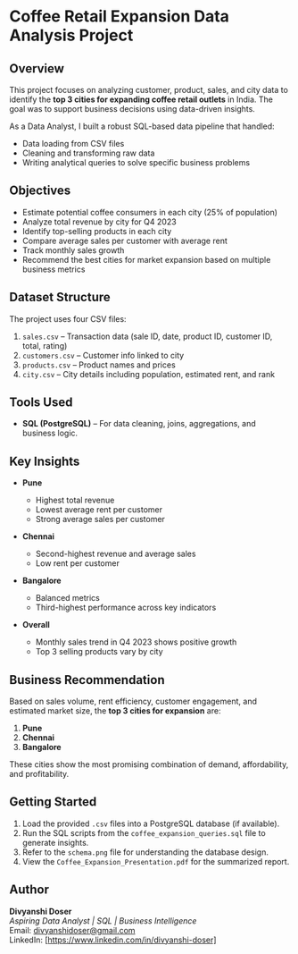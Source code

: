 # Coffee Retail Expansion Data Analysis Project

## Overview

This project focuses on analyzing customer, product, sales, and city data to identify the **top 3 cities for expanding coffee retail outlets** in India. The goal was to support business decisions using data-driven insights.

As a Data Analyst, I built a robust SQL-based data pipeline that handled:
- Data loading from CSV files
- Cleaning and transforming raw data
- Writing analytical queries to solve specific business problems

## Objectives

- Estimate potential coffee consumers in each city (25% of population)
- Analyze total revenue by city for Q4 2023
- Identify top-selling products in each city
- Compare average sales per customer with average rent
- Track monthly sales growth
- Recommend the best cities for market expansion based on multiple business metrics

## Dataset Structure

The project uses four CSV files:

1. `sales.csv` – Transaction data (sale ID, date, product ID, customer ID, total, rating)
2. `customers.csv` – Customer info linked to city
3. `products.csv` – Product names and prices
4. `city.csv` – City details including population, estimated rent, and rank

## Tools Used

- **SQL (PostgreSQL)** – For data cleaning, joins, aggregations, and business logic.


## Key Insights

- **Pune**
  - Highest total revenue
  - Lowest average rent per customer
  - Strong average sales per customer

- **Chennai**
  - Second-highest revenue and average sales
  - Low rent per customer

- **Bangalore**
  - Balanced metrics
  - Third-highest performance across key indicators

- **Overall**
  - Monthly sales trend in Q4 2023 shows positive growth
  - Top 3 selling products vary by city

## Business Recommendation

Based on sales volume, rent efficiency, customer engagement, and estimated market size, the **top 3 cities for expansion** are:

1. **Pune**
2. **Chennai**
3. **Bangalore**

These cities show the most promising combination of demand, affordability, and profitability.


## Getting Started

1. Load the provided `.csv` files into a PostgreSQL database (if available).
2. Run the SQL scripts from the `coffee_expansion_queries.sql` file to generate insights.
3. Refer to the `schema.png` file for understanding the database design.
4. View the `Coffee_Expansion_Presentation.pdf` for the summarized report.

## Author

**Divyanshi Doser**  
*Aspiring Data Analyst | SQL | Business Intelligence*  
Email: divyanshidoser@gmail.com  
LinkedIn: [https://www.linkedin.com/in/divyanshi-doser]
